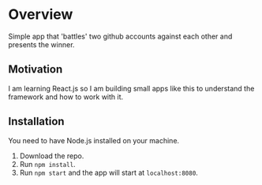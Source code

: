 # Overview

Simple app that 'battles' two github accounts against each other and presents the winner.

## Motivation

I am learning React.js so I am building small apps like this to understand the framework and how to work with it.

## Installation

You need to have Node.js installed on your machine.

1. Download the repo.
2. Run `npm install`.
3. Run `npm start` and the app will start at `localhost:8080`.